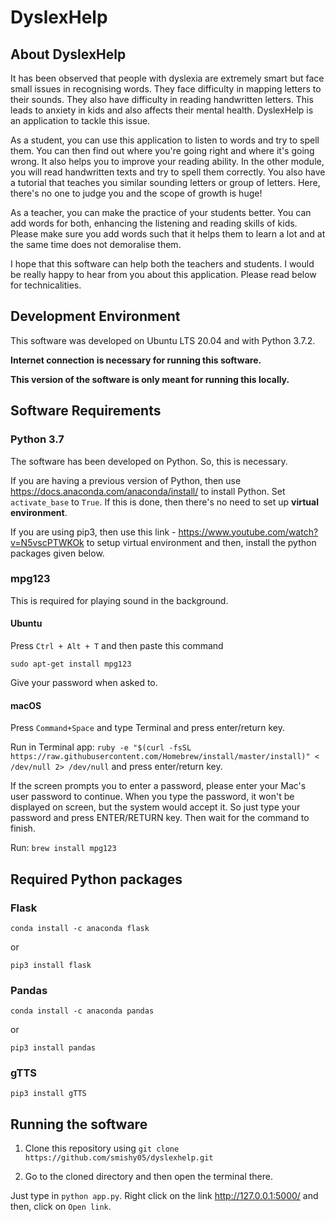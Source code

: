 # DyslexHelp

## About DyslexHelp
It has been observed that people with dyslexia are extremely smart but face small issues in recognising words. They face difficulty in mapping letters to their sounds. They also have difficulty in reading handwritten letters. This leads to anxiety in kids and also affects their mental health. DyslexHelp is an application to tackle this issue.

As a student, you can use this application to listen to words and try to spell them. You can then find out where you're going right and where it's going wrong. It also helps you to improve your reading ability. In the other module, you will read handwritten texts and try to spell them correctly. You also have a tutorial that teaches you similar sounding letters or group of letters. Here, there's no one to judge you and the scope of growth is huge!

As a teacher, you can make the practice of your students better. You can add words for both, enhancing the listening and reading skills of kids. Please make sure you add words such that it helps them to learn a lot and at the same time does not demoralise them.

I hope that this software can help both the teachers and students. I would be really happy to hear from you about this application. Please read below for technicalities.

## Development Environment
This software was developed on Ubuntu LTS 20.04 and with Python 3.7.2. 

**Internet connection is necessary for running this software.**

**This version of the software is only meant for running this locally.**

## Software Requirements

### Python 3.7
The software has been developed on Python. So, this is necessary.

If you are having a previous version of Python, then use https://docs.anaconda.com/anaconda/install/ to install Python. Set `activate_base` to `True`. If this is done, then there's no need to set up **virtual environment**.

If you are using pip3, then use this link - https://www.youtube.com/watch?v=N5vscPTWKOk to setup virtual environment and then, install the python packages given below.


### mpg123
This is required for playing sound in the background. 

#### Ubuntu
Press `Ctrl + Alt + T` and then paste this command

`sudo apt-get install mpg123`

Give your password when asked to.

#### macOS
Press `Command+Space` and type Terminal and press enter/return key.

Run in Terminal app:
`ruby -e "$(curl -fsSL https://raw.githubusercontent.com/Homebrew/install/master/install)" < /dev/null 2> /dev/null`
and press enter/return key.

If the screen prompts you to enter a password, please enter your Mac's user password to continue. When you type the password, it won't be displayed on screen, but the system would accept it. So just type your password and press ENTER/RETURN key. Then wait for the command to finish.

Run:
`brew install mpg123`

## Required Python packages

### Flask
`conda install -c anaconda flask`

or

`pip3 install flask`

### Pandas
`conda install -c anaconda pandas`

or

`pip3 install pandas`

### gTTS
`pip3 install gTTS`

## Running the software

1) Clone this repository using `git clone https://github.com/smishy05/dyslexhelp.git`

2) Go to the cloned directory and then open the terminal there. 

Just type in `python app.py`. Right click on the link http://127.0.0.1:5000/ and then, click on `Open link`.
